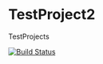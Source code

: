 # TestProject2
TestProjects

[![Build Status](https://travis-ci.org/fan-t-fukuoka/TestProject2.svg?branch=master)](https://github.com/fan-t-fukuoka/TestProject2)
